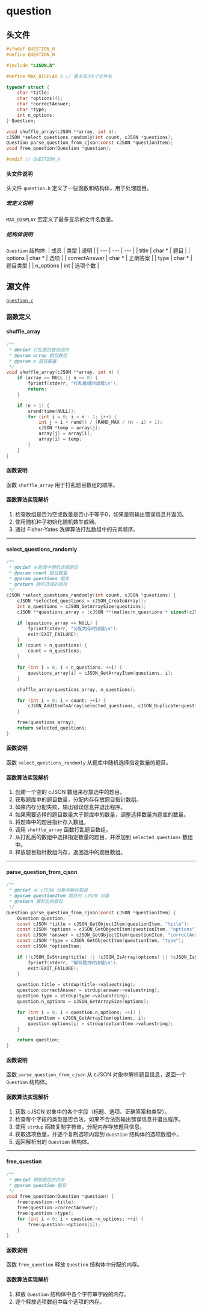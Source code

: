 # question

## 头文件
```c
#ifndef QUESTION_H
#define QUESTION_H

#include "cJSON.h"

#define MAX_DISPLAY 5 // 最多显示5个文件名

typedef struct {
    char *title;
    char *options[4];
    char *correctAnswer;
    char *type;
    int n_options;
} Question;

void shuffle_array(cJSON **array, int n);
cJSON *select_questions_randomly(int count, cJSON *questions);
Question parse_question_from_cjson(const cJSON *questionItem);
void free_question(Question *question);

#endif // QUESTION_H
```


#### 头文件说明

头文件 `question.h` 定义了一些函数和结构体，用于处理题目。

##### 宏定义说明

`MAX_DISPLAY` 宏定义了最多显示的文件名数量。

##### 结构体说明

`Question` 结构体:
| 成员 | 类型 | 说明 |
| --- | --- | --- |
| title | char * | 题目 |
| options | char * | 选项 |
| correctAnswer | char * | 正确答案 |
| type | char * | 题目类型 |
| n_options | int | 选项个数 |


## 源文件

[`question.c`](../../src/question.c)

### 函数定义

#### shuffle_array
```c
/**
 * @brief 打乱题目数组顺序
 * @param array 题目数组
 * @param n 题目数量
 */
void shuffle_array(cJSON **array, int n) {
    if (array == NULL || n <= 0) {
        fprintf(stderr, "打乱数组时出错\n");
        return;
    }

    if (n > 1) {
        srand(time(NULL));
        for (int i = 0; i < n - 1; i++) {
            int j = i + rand() / (RAND_MAX / (n - i) + 1);
            cJSON *temp = array[j];
            array[j] = array[i];
            array[i] = temp;
        }
    }
}
```

#### 函数说明

函数 `shuffle_array` 用于打乱题目数组的顺序。

#### 函数算法实现解析

1. 检查数组是否为空或数量是否小于等于0，如果是则输出错误信息并返回。
2. 使用随机种子初始化随机数生成器。
3. 通过 Fisher-Yates 洗牌算法打乱数组中的元素顺序。

---

#### select_questions_randomly
```c
/**
 * @brief 从题库中随机选择题目
 * @param count 题目数量
 * @param questions 题库
 * @return 随机选择的题目
 */
cJSON *select_questions_randomly(int count, cJSON *questions) {
    cJSON *selected_questions = cJSON_CreateArray();
    int n_questions = cJSON_GetArraySize(questions);
    cJSON **questions_array = (cJSON **)malloc(n_questions * sizeof(cJSON *));

    if (questions_array == NULL) {
        fprintf(stderr, "分配内存时出错\n");
        exit(EXIT_FAILURE);
    }
    if (count > n_questions) {
        count = n_questions;
    }

    for (int i = 0; i < n_questions; ++i) {
        questions_array[i] = cJSON_GetArrayItem(questions, i);
    }

    shuffle_array(questions_array, n_questions);

    for (int i = 0; i < count; ++i) {
        cJSON_AddItemToArray(selected_questions, cJSON_Duplicate(questions_array[i], 1));
    }

    free(questions_array);
    return selected_questions;
}
```

#### 函数说明

函数 `select_questions_randomly` 从题库中随机选择指定数量的题目。

#### 函数算法实现解析

1. 创建一个空的 cJSON 数组来存放选中的题目。
2. 获取题库中的题目数量，分配内存存放题目指针数组。
3. 如果内存分配失败，输出错误信息并退出程序。
4. 如果需要选择的题目数量大于题库中的数量，调整选择数量为题库的数量。
5. 将题库中的题目指针存入数组。
6. 调用 `shuffle_array` 函数打乱题目数组。
7. 从打乱后的数组中选择指定数量的题目，并添加到 `selected_questions` 数组中。
8. 释放题目指针数组内存，返回选中的题目数组。

---

#### parse_question_from_cjson
```c
/**
 * @brief 从 cJSON 对象中解析题目
 * @param questionItem 题目的 cJSON 对象
 * @return 解析出的题目
 */
Question parse_question_from_cjson(const cJSON *questionItem) {
    Question question;
    const cJSON *title = cJSON_GetObjectItem(questionItem, "title");
    const cJSON *options = cJSON_GetObjectItem(questionItem, "options");
    const cJSON *answer = cJSON_GetObjectItem(questionItem, "correctAnswer");
    const cJSON *type = cJSON_GetObjectItem(questionItem, "type");
    const cJSON *optionItem;

    if (!cJSON_IsString(title) || !cJSON_IsArray(options) || !cJSON_IsString(answer) || !cJSON_IsString(type)) {
        fprintf(stderr, "解析题目时出错\n");
        exit(EXIT_FAILURE);
    }

    question.title = strdup(title->valuestring);
    question.correctAnswer = strdup(answer->valuestring);
    question.type = strdup(type->valuestring);
    question.n_options = cJSON_GetArraySize(options);

    for (int i = 0; i < question.n_options; ++i) {
        optionItem = cJSON_GetArrayItem(options, i);
        question.options[i] = strdup(optionItem->valuestring);
    }

    return question;
}
```

#### 函数说明

函数 `parse_question_from_cjson` 从 cJSON 对象中解析题目信息，返回一个 `Question` 结构体。

#### 函数算法实现解析

1. 获取 cJSON 对象中的各个字段（标题、选项、正确答案和类型）。
2. 检查每个字段的类型是否合法，如果不合法则输出错误信息并退出程序。
3. 使用 `strdup` 函数复制字符串，分配内存存放题目信息。
4. 获取选项数量，并逐个复制选项内容到 `Question` 结构体的选项数组中。
5. 返回解析出的 `Question` 结构体。

---

#### free_question
```c
/**
 * @brief 释放题目的内存
 * @param question 题目
 */
void free_question(Question *question) {
    free(question->title);
    free(question->correctAnswer);
    free(question->type);
    for (int i = 0; i < question->n_options; ++i) {
        free(question->options[i]);
    }
}
```

#### 函数说明

函数 `free_question` 释放 `Question` 结构体中分配的内存。

#### 函数算法实现解析

1. 释放 `Question` 结构体中各个字符串字段的内存。
2. 逐个释放选项数组中每个选项的内存。
